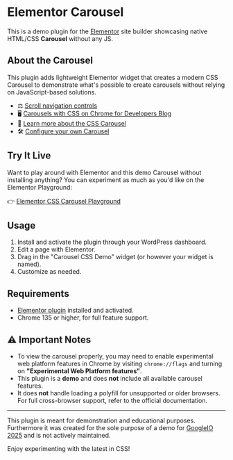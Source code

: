 # Elementor Carousel

This is a demo plugin for the [Elementor](https://elementor.com/) site builder showcasing native HTML/CSS **Carousel** without any JS.

## About the Carousel

This plugin adds lightweight Elementor widget that creates a modern CSS Carousel to demonstrate what's possible to create carousels without relying on JavaScript-based solutions.

- ⚖️ [Scroll navigation controls](https://www.w3.org/TR/css-overflow-5/#scroll-navigation)
- 🖥️ [Carousels with CSS on Chrome for Developers Blog](https://developer.chrome.com/blog/carousels-with-css)
- 🔗 [Learn more about the CSS Carousel](https://chrome.dev/carousel/)
- 🛠️ [Configure your own Carousel](https://chrome.dev/carousel-configurator/)

## Try It Live

Want to play around with Elementor and this demo Carousel without installing anything? You can experiment as much as you'd like on the Elementor Playground:

👉 [Elementor CSS Carousel Playground](https://elemn.to/playground-css-carousels)

## Usage

1. Install and activate the plugin through your WordPress dashboard.
2. Edit a page with Elementor.
3. Drag in the "Carousel CSS Demo" widget (or however your widget is named).
4. Customize as needed.

## Requirements

- [Elementor plugin](https://elemn.to/css-carousels-elementor-wp-repo) installed and activated.
- Chrome 135 or higher, for full feature support.

## ⚠️ Important Notes

- To view the carousel properly, you may need to enable experimental web platform features in Chrome by visiting `chrome://flags` and turning on **"Experimental Web Platform features"**.
- This plugin is a **demo** and does **not** include all available carousel features.
- It does **not** handle loading a polyfill for unsupported or older browsers. For full cross-browser support, refer to the official documentation.

---

This plugin is meant for demonstration and educational purposes. Furthermore it was created for the sole purpose of a demo for [GoogleIO 2025](https://io.google/2025/) and is not actively maintained.

Enjoy experimenting with the latest in CSS!
